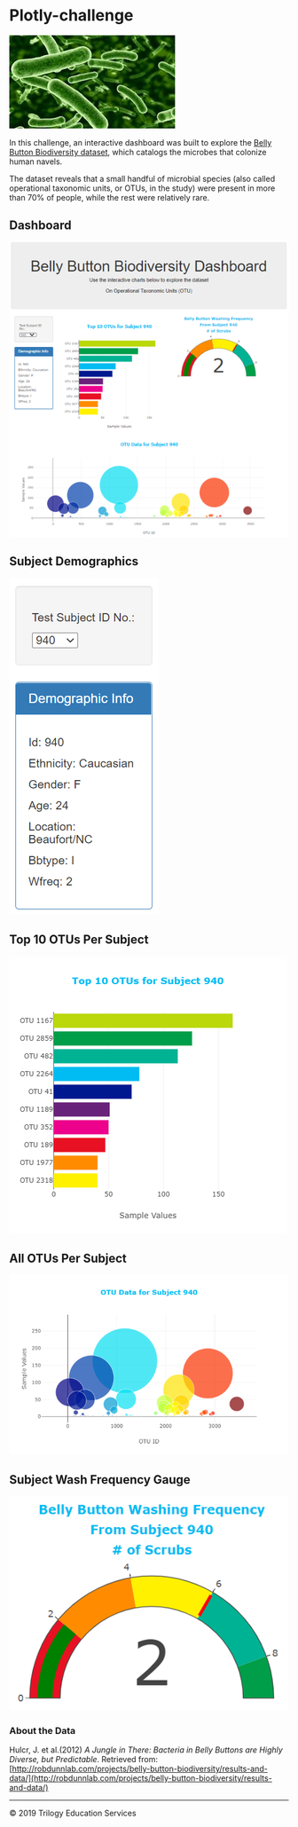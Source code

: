 # Plotly-challenge

![Bacteria](Images/bacteria.jpg)

In this challenge, an interactive dashboard was built to explore the [Belly Button Biodiversity dataset](http://robdunnlab.com/projects/belly-button-biodiversity/), which catalogs the microbes that colonize human navels.

The dataset reveals that a small handful of microbial species (also called operational taxonomic units, or OTUs, in the study) were present in more than 70% of people, while the rest were relatively rare.

## Dashboard

![Dashboard](Images/Dashboard.PNG)

## Subject Demographics

![Demographics Table](Images/Demographics.PNG)

## Top 10 OTUs Per Subject

  ![Top 10 Bar Chart](Images/Top10Bar.png)

## All OTUs Per Subject

![Bubble Chart](Images/BubbleChart.png)

## Subject Wash Frequency Gauge

![Weekly Washing Frequency Gauge](Images/WashFrequency.PNG)

### About the Data

Hulcr, J. et al.(2012) _A Jungle in There: Bacteria in Belly Buttons are Highly Diverse, but Predictable_. Retrieved from: [http://robdunnlab.com/projects/belly-button-biodiversity/results-and-data/](http://robdunnlab.com/projects/belly-button-biodiversity/results-and-data/)

- - -

© 2019 Trilogy Education Services
